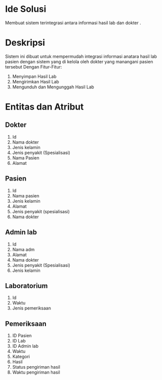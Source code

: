 # Ide Solusi 
Membuat sistem terintegrasi antara informasi hasil lab dan dokter .

# Deskripsi 
Sistem ini dibuat untuk mempermudah integrasi informasi anatara hasil lab 
pasien dengan sistem yang di kelola oleh dokter yang manangani pasien tersebut Dengan Fitur-Fitur:
1. Menyimpan Hasil Lab
2. Mengirimkan Hasil Lab
3. Mengunduh dan Mengunggah Hasil Lab

# Entitas dan Atribut
## Dokter
1. Id
2. Nama dokter
3. Jenis kelamin 
4. Jenis penyakit (Spesialisasi)
5. Nama Pasien
6. Alamat 

## Pasien
1. Id
2. Nama pasien
3. Jenis kelamin
4. Alamat
5. Jenis penyakit (spesialisasi)
6. Nama dokter

## Admin lab
1. Id
2. Nama adm
3. Alamat
4. Nama dokter
5. Jenis penyakit (Spesialisasi) 
6. Jenis kelamin


## Laboratorium
1. Id
2. Waktu 
3. Jenis pemeriksaan

## Pemeriksaan
1. ID Pasien
2. ID Lab
3. ID Admin lab
4. Waktu
5. Kategori
6. Hasil
7. Status pengiriman hasil
8. Waktu pengiriman hasil
